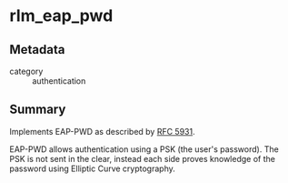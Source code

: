 # rlm_eap_pwd
## Metadata
<dl>
  <dt>category</dt><dd>authentication</dd>
</dl>

## Summary
Implements EAP-PWD as described by [RFC 5931](https://tools.ietf.org/html/rfc5931).

EAP-PWD allows authentication using a PSK (the user's password).  The PSK is not sent in the clear, instead each side
proves knowledge of the password using Elliptic Curve cryptography.
